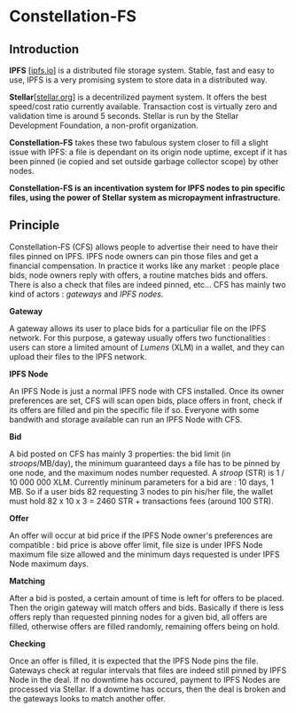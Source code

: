 # Constellation-FS
## Introduction
**IPFS** [[ipfs.io](https://ipfs.io)] is a distributed file storage system. Stable, fast and easy to use, IPFS is a very promising system to store data in a distributed way.

**Stellar**[[stellar.org](https://www.stellar.org)] is a decentrilized payment system. It offers the best speed/cost ratio currently available. Transaction cost is virtually zero and validation time is around 5 seconds. Stellar is run by the Stellar Development Foundation, a non-profit organization.

**Constellation-FS** takes these two fabulous system closer to fill a slight issue with IPFS: a file is dependant on its origin node uptime, except if it has been pinned (ie copied and set outside garbage collector scope) by other nodes. 

**Constellation-FS is an incentivation system for IPFS nodes to pin specific files, using the power of Stellar system as micropayment infrastructure.**


## Principle
Constellation-FS (CFS) allows people to advertise their need to have their files pinned on IPFS. IPFS node owners can pin those files and get a financial compensation.
In practice it works like any market : people place bids, node owners reply with offers, a routine matches bids and offers. There is also a check that files are indeed pinned, etc...
CFS has mainly two kind of actors : *gateways* and *IPFS nodes*.

**Gateway**

A gateway allows its user to place bids for a particuliar file on the IPFS network. For this purpose, a gateway usually offers two functionalities : users can store a limited amount of *Lumens* (XLM) in a wallet, and they can upload their files to the IPFS network.

**IPFS Node**

An IPFS Node is just a normal IPFS node with CFS installed. Once its owner preferences are set, CFS will scan open bids, place offers in front, check if its offers are filled and pin the specific file if so. Everyone with some bandwith and storage available can run an IPFS Node with CFS.

**Bid**

A bid posted on CFS has mainly 3 properties: the bid limit (in *stroops*/MB/day), the minimum guaranteed days a file has to be pinned by one node, and the maximum nodes number requested. A *stroop* (STR) is 1 / 10 000 000 XLM. Currently mininum parameters for a bid are : 10 days, 1 MB. So if a user bids 82 requesting 3 nodes to pin his/her file, the wallet must hold 82 x 10 x 3 = 2460 STR + transactions fees (around 100 STR).

**Offer**

An offer will occur at bid price if the IPFS Node owner's preferences are compatible : bid price is above offer limit, file size is under IPFS Node maximum file size allowed and the minimum days requested is under IPFS Node maximum days.

**Matching**

After a bid is posted, a certain amount of time is left for offers to be placed. Then the origin gateway will match offers and bids.
Basically if there is less offers reply than requested pinning nodes for a given bid, all offers are filled, otherwise offers are filled randomly, remaining offers being on hold.

**Checking**

Once an offer is filled, it is expected that the IPFS Node pins the file. Gateways check at regular intervals that files are indeed still pinned by IPFS Node in the deal. If no downtime has occured, payment to IPFS Nodes are processed via Stellar. If a downtime has occurs, then the deal is broken and the gateways looks to match another offer.
